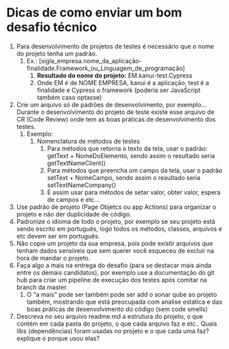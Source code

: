 # Dicas de como enviar um bom desafio técnico

1. Para desenvolvimento de projetos de testes é necessário que o nome do projeto tenha um padrão.
   1. Ex.: [sigla_empresa.nome_da_aplicação-finalidade.Framework_ou_Linguagem_de_programação]
      1. **Resultado do nome do projeto:** EM.kanui-test.Cypress
      2. Onde EM é de NOME EMPRESA, kanui é a aplicação, test é a finalidade e Cypress o framework (poderia ser JavaScript também caso optasse)
2. Crie um arquivo só de padrões de desenvolvimento, por exemplo... Durante o desenvolvimento do projeto de teste existe esse arquivo de CR (Code Review) onde tem as boas práticas de desenvolvimento dos testes.
   1. Exemplo: 
      1. Nomenclatura de métodos de testes
         1. Para métodos que retorna o texto da tela, usar o padrão: getText + NomeDoElemento, sendo assim o resultado seria getTextNameClient()
         2. Para métodos que preencha um campo da tela, usar o padrão setText + NomeCampo, sendo assim o resultado seria setTextNameCompany()
         3. E assim usar para métodos de setar valor, obter valor, espera de campos e etc...
3. Use padrão de projeto (Page Objetcs ou app Actions) para organizar o projeto e não der duplicidade de código.
4. Padronize o idioma de todo o projeto, por exemplo se seu projeto está sendo escrito em português, logo todos os métodos, classes, arquivos e etc devem ser em português.
5. Não copie um projeto da sua empresa, pois pode existir arquivos que tenham dados sensíveis que sem querer você esqueceu de excluir na hora de mandar o projeto.
6. Faça algo a mais na entrega do desafio (para se destacar mais ainda entre os demais candidatos), por exemplo use a documentação do git hub para criar um pipeline de execução dos testes após comitar na branch da master.
   1. O "a mais" pode ser também pode ser add o sonar qube ao projeto também, mostrando que está preocupada com analise estática e das boas práticas de desenvolvimento do código (sem code smells)
7. Descreva no seu arquivo readme.md a estrutura do projeto, o que contém em cada pasta do projeto, o que cada arquivo faz e etc.. Quais libs (dependências) foram usadas no projeto e o que cada uma faz? explique o porque usou elas?
